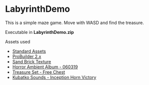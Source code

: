 # LabyrinthDemo

This is a simple maze game. Move with WASD and find the treasure.

Executable in **LabyrinthDemo.zip**

Assets used  
- [Standard Assets](https://assetstore.unity.com/packages/essentials/asset-packs/standard-assets-32351)  
- [ProBuilder 2.x](https://assetstore.unity.com/packages/tools/modeling/probuilder-2-x-111418)  
- [Sand Brick Texture](https://assetstore.unity.com/packages/2d/textures-materials/brick/sand-brick-texture-115071)  
- [Horror Ambient Album - 060319](https://assetstore.unity.com/packages/audio/ambient/horror-ambient-album-060319-147877)  
- [Treasure Set - Free Chest](https://assetstore.unity.com/packages/3d/props/interior/treasure-set-free-chest-72345)  
- [Kubatko Sounds - Inception Horn Victory](https://freesound.org/people/Kubatko/sounds/336725/)
